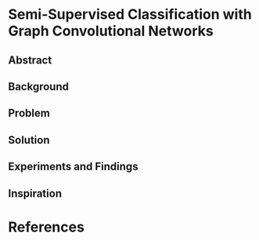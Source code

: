 # Semi-Supervised Classification with Graph Convolutional Networks

## Abstract

## Background 

## Problem 

## Solution

## Experiments and Findings

## Inspiration 

# References 
